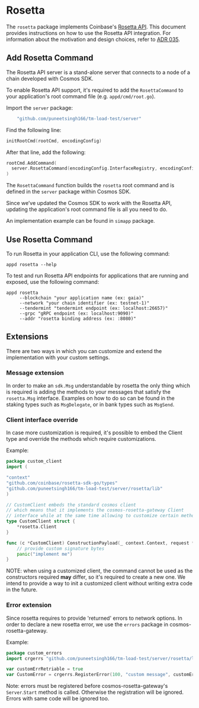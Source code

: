 <!--
order: 6
-->

# Rosetta

The `rosetta` package implements Coinbase's [Rosetta API](https://www.rosetta-api.org). This document provides instructions on how to use the Rosetta API integration. For information about the motivation and design choices, refer to [ADR 035](../architecture/adr-035-rosetta-api-support.md).

## Add Rosetta Command

The Rosetta API server is a stand-alone server that connects to a node of a chain developed with Cosmos SDK. 

To enable Rosetta API support, it's required to add the `RosettaCommand` to your application's root command file (e.g. `appd/cmd/root.go`).

Import the `server` package:

```go
    "github.com/puneetsingh166/tm-load-test/server"
```

Find the following line:

```go
initRootCmd(rootCmd, encodingConfig)
```

After that line, add the following:

```go
rootCmd.AddCommand(
  server.RosettaCommand(encodingConfig.InterfaceRegistry, encodingConfig.Marshaler)
)
```

The `RosettaCommand` function builds the `rosetta` root command and is defined in the `server` package within Cosmos SDK.

Since we’ve updated the Cosmos SDK to work with the Rosetta API, updating the application's root command file is all you need to do.

An implementation example can be found in `simapp` package.

## Use Rosetta Command

To run Rosetta in your application CLI, use the following command:

```
appd rosetta --help
```

To test and run Rosetta API endpoints for applications that are running and exposed, use the following command:

```
appd rosetta
     --blockchain "your application name (ex: gaia)"
     --network "your chain identifier (ex: testnet-1)"
     --tendermint "tendermint endpoint (ex: localhost:26657)"
     --grpc "gRPC endpoint (ex: localhost:9090)"
     --addr "rosetta binding address (ex: :8080)"
```

## Extensions

There are two ways in which you can customize and extend the implementation with your custom settings.

### Message extension

In order to make an `sdk.Msg` understandable by rosetta the only thing which is required is adding the methods to your messages that satisfy the `rosetta.Msg` interface. Examples on how to do so can be found in the staking types such as `MsgDelegate`, or in bank types such as `MsgSend`.

### Client interface override

In case more customization is required, it's possible to embed the Client type and override the methods which require customizations.

Example:

```go
package custom_client
import (

"context"
"github.com/coinbase/rosetta-sdk-go/types"
"github.com/puneetsingh166/tm-load-test/server/rosetta/lib"
)

// CustomClient embeds the standard cosmos client
// which means that it implements the cosmos-rosetta-gateway Client
// interface while at the same time allowing to customize certain methods
type CustomClient struct {
    *rosetta.Client
}

func (c *CustomClient) ConstructionPayload(_ context.Context, request *types.ConstructionPayloadsRequest) (resp *types.ConstructionPayloadsResponse, err error) {
    // provide custom signature bytes
    panic("implement me")
}
```

NOTE: when using a customized client, the command cannot be used as the constructors required **may** differ, so it's required to create a new one. We intend to provide a way to init a customized client without writing extra code in the future.

### Error extension

Since rosetta requires to provide 'returned' errors to network options. In order to declare a new rosetta error, we use the `errors` package in cosmos-rosetta-gateway.

Example:

```go
package custom_errors
import crgerrs "github.com/puneetsingh166/tm-load-test/server/rosetta/lib/errors"

var customErrRetriable = true
var CustomError = crgerrs.RegisterError(100, "custom message", customErrRetriable, "description")
```

Note: errors must be registered before cosmos-rosetta-gateway's `Server`.`Start` method is called. Otherwise the registration will be ignored. Errors with same code will be ignored too.
